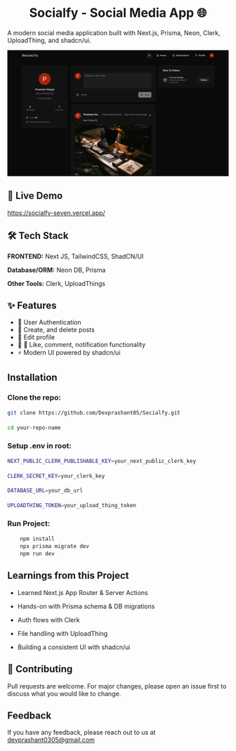 <h1 align="center">Socialfy - Social Media App 🌐</h1>
<p>A modern social media application built with Next.js, Prisma, Neon, Clerk, UploadThing, and shadcn/ui.</p>

![Demo App](/public/preview.png)

## 🚀 Live Demo

https://socialfy-seven.vercel.app/

## 🛠 Tech Stack

**FRONTEND:** Next JS, TailwindCSS, ShadCN/UI

**Database/ORM:** Neon DB, Prisma

**Other Tools:** Clerk, UploadThings

## ✨ Features

-   🔑 User Authentication
-   📝 Create, and delete posts
-   👤 Edit profile
-   📜 💬 Like, comment, notification functionality
-   ⚡ Modern UI powered by shadcn/ui

## Installation

### Clone the repo:

```bash
git clone https://github.com/Devprashant05/Socialfy.git

cd your-repo-name
```

### Setup .env in root:

```bash
NEXT_PUBLIC_CLERK_PUBLISHABLE_KEY=your_next_public_clerk_key

CLERK_SECRET_KEY=your_clerk_key

DATABASE_URL=your_db_url

UPLOADTHING_TOKEN=your_upload_thing_token
```

### Run Project:

```bash
    npm install
    npx prisma migrate dev
    npm run dev
```

## Learnings from this Project
- Learned Next.js App Router & Server Actions

- Hands-on with Prisma schema & DB migrations

- Auth flows with Clerk

- File handling with UploadThing

- Building a consistent UI with shadcn/ui

## 🤝 Contributing

<p>Pull requests are welcome. For major changes, please open an issue first to discuss what you would like to change.</p>

## Feedback

If you have any feedback, please reach out to us at devprashant0305@gmail.com
